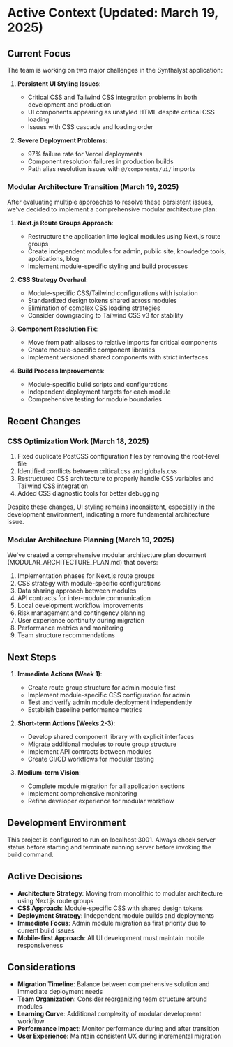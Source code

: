 # Active Context (Updated: March 19, 2025)

## Current Focus

The team is working on two major challenges in the Synthalyst application:

1. **Persistent UI Styling Issues**:

   - Critical CSS and Tailwind CSS integration problems in both development and production
   - UI components appearing as unstyled HTML despite critical CSS loading
   - Issues with CSS cascade and loading order

2. **Severe Deployment Problems**:
   - 97% failure rate for Vercel deployments
   - Component resolution failures in production builds
   - Path alias resolution issues with `@/components/ui/` imports

### Modular Architecture Transition (March 19, 2025)

After evaluating multiple approaches to resolve these persistent issues, we've decided to implement a comprehensive modular architecture plan:

1. **Next.js Route Groups Approach**:

   - Restructure the application into logical modules using Next.js route groups
   - Create independent modules for admin, public site, knowledge tools, applications, blog
   - Implement module-specific styling and build processes

2. **CSS Strategy Overhaul**:

   - Module-specific CSS/Tailwind configurations with isolation
   - Standardized design tokens shared across modules
   - Elimination of complex CSS loading strategies
   - Consider downgrading to Tailwind CSS v3 for stability

3. **Component Resolution Fix**:

   - Move from path aliases to relative imports for critical components
   - Create module-specific component libraries
   - Implement versioned shared components with strict interfaces

4. **Build Process Improvements**:
   - Module-specific build scripts and configurations
   - Independent deployment targets for each module
   - Comprehensive testing for module boundaries

## Recent Changes

### CSS Optimization Work (March 18, 2025)

1. Fixed duplicate PostCSS configuration files by removing the root-level file
2. Identified conflicts between critical.css and globals.css
3. Restructured CSS architecture to properly handle CSS variables and Tailwind CSS integration
4. Added CSS diagnostic tools for better debugging

Despite these changes, UI styling remains inconsistent, especially in the development environment, indicating a more fundamental architecture issue.

### Modular Architecture Planning (March 19, 2025)

We've created a comprehensive modular architecture plan document (MODULAR_ARCHITECTURE_PLAN.md) that covers:

1. Implementation phases for Next.js route groups
2. CSS strategy with module-specific configurations
3. Data sharing approach between modules
4. API contracts for inter-module communication
5. Local development workflow improvements
6. Risk management and contingency planning
7. User experience continuity during migration
8. Performance metrics and monitoring
9. Team structure recommendations

## Next Steps

1. **Immediate Actions (Week 1)**:

   - Create route group structure for admin module first
   - Implement module-specific CSS configuration for admin
   - Test and verify admin module deployment independently
   - Establish baseline performance metrics

2. **Short-term Actions (Weeks 2-3)**:

   - Develop shared component library with explicit interfaces
   - Migrate additional modules to route group structure
   - Implement API contracts between modules
   - Create CI/CD workflows for modular testing

3. **Medium-term Vision**:
   - Complete module migration for all application sections
   - Implement comprehensive monitoring
   - Refine developer experience for modular workflow

## Development Environment

This project is configured to run on localhost:3001. Always check server status before starting and terminate running server before invoking the build command.

## Active Decisions

- **Architecture Strategy**: Moving from monolithic to modular architecture using Next.js route groups
- **CSS Approach**: Module-specific CSS with shared design tokens
- **Deployment Strategy**: Independent module builds and deployments
- **Immediate Focus**: Admin module migration as first priority due to current build issues
- **Mobile-first Approach**: All UI development must maintain mobile responsiveness

## Considerations

- **Migration Timeline**: Balance between comprehensive solution and immediate deployment needs
- **Team Organization**: Consider reorganizing team structure around modules
- **Learning Curve**: Additional complexity of modular development workflow
- **Performance Impact**: Monitor performance during and after transition
- **User Experience**: Maintain consistent UX during incremental migration
